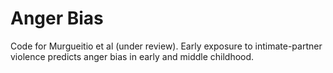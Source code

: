 # Anger Bias
Code for Murgueitio et al (under review). Early exposure to intimate-partner violence predicts anger bias in early and middle childhood. 
